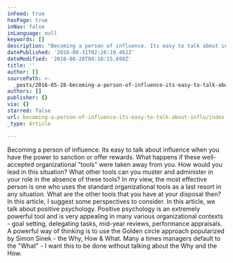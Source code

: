 ```yaml
---
inFeed: true
hasPage: true
inNav: false
inLanguage: null
keywords: []
description: "Becoming a person of influence. Its easy to talk about influence when you have the power to sanction or offer rewards. What happens if these well-accepted organizational \"tools\" were taken away from you. How would you lead in this situation? What other tools can you muster and administer in your role in the absence of these tools? In my view, the most effective person is one who uses the standard organizational tools as a last resort in any situation. What are the other tools that you have at your disposal then? In this article, I suggest some perspectives to consider. In this article, we talk about positive psychology. Positive psychology is an extremely powerful tool and is very appealing in many various organizational contexts - goal setting, delegating tasks, mid-year reviews, performance appraisals. A powerful way of thinking is to use the Golden circle approach popularized by Simon Sinek - the Why, How & What. Many a times managers default to the \"What\" - I want this to be done without talking about the Why and the How.\_"
datePublished: '2016-08-31T02:26:10.462Z'
dateModified: '2016-08-28T04:18:15.698Z'
title: ''
author: []
sourcePath: >-
  _posts/2016-05-28-becoming-a-person-of-influence-its-easy-to-talk-about-influ.md
authors: []
publisher: {}
via: {}
starred: false
url: becoming-a-person-of-influence-its-easy-to-talk-about-influ/index.html
_type: Article

---
```

Becoming a person of influence. Its easy to talk about influence when you have the power to sanction or offer rewards. What happens if these well-accepted organizational "tools" were taken away from you. How would you lead in this situation? What other tools can you muster and administer in your role in the absence of these tools? In my view, the most effective person is one who uses the standard organizational tools as a last resort in any situation. What are the other tools that you have at your disposal then? In this article, I suggest some perspectives to consider. In this article, we talk about positive psychology. Positive psychology is an extremely powerful tool and is very appealing in many various organizational contexts - goal setting, delegating tasks, mid-year reviews, performance appraisals. A powerful way of thinking is to use the Golden circle approach popularized by Simon Sinek - the Why, How & What. Many a times managers default to the "What" - I want this to be done without talking about the Why and the How.